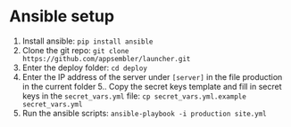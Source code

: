 # Ansible setup

1. Install ansible: `pip install ansible`
2. Clone the git repo: `git clone https://github.com/appsembler/launcher.git`
3. Enter the deploy folder: `cd deploy`
4. Enter the IP address of the server under `[server]` in the file production in the current folder
5.. Copy the secret keys template and fill in secret keys in the `secret_vars.yml` file: `cp secret_vars.yml.example secret_vars.yml`
6. Run the ansible scripts: `ansible-playbook -i production site.yml`
